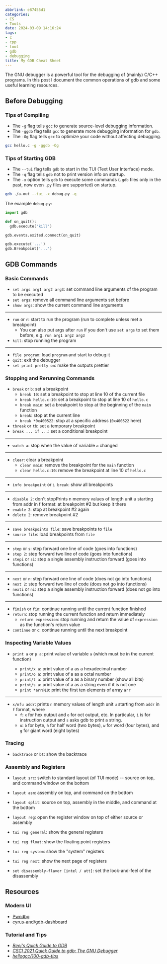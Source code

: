 ```yaml
---
abbrlink: e87455d1
categories:
- CS
- Tools
date: 2024-03-09 14:16:24
tags:
- c
- cpp
- tool
- gdb
- debugging
title: My GDB Cheat Sheet
---
```


The GNU debugger is a powerful tool for the debugging of (mainly) C/C++ programs. In this post I document the common operations of gdb and some useful learning resources.

<!--more-->

## Before Debugging

### Tips of Compiling

- The `-g` flag tells `gcc` to generate source-level debugging information.
- The `-ggdb` flag tells `gcc` to generate more debugging information for `gdb`.
- The `-Og` flag tells `gcc` to optimize your code without affecting debugging.

```bash
gcc hello.c -g -ggdb -Og
```

### Tips of Starting GDB

- The `--tui` flag tells `gdb` to start in the TUI (Text User Interface) mode.
- The `-q` flag tells `gdb` not to print version info on startup.
- The `-x` option tells `gdb` to execute some commands (`.gdb` files only in the past, now even `.py` files are supported) on startup.

```bash
gdb ./a.out --tui -x debug.py -q
```

The example `debug.py`:

```python
import gdb

def on_quit():
  gdb.execute('kill')

gdb.events.exited.connect(on_quit)

gdb.execute('...')
gdb.Breakpoint('...')
```

## GDB Commands

### Basic Commands

- `set args arg1 arg2 arg3`: set command line arguments of the program to be executed
- `set args`: remove all command line arguments set before
- `show args`: show the current command line arguments

---

- `run` or `r`: start to run the program (run to complete unless met a breakpoint)
  - You can also put args after `run` if you don't use `set args` to set them before, e.g. `run arg1 arg2 arg3`
- `kill`: stop running the program

---

- `file program`: load `program` and start to debug it
- `quit`: exit the debugger
- `set print pretty on`: make the outputs prettier

### Stopping and Rerunning Commands

- `break` or `b`: set a breakpoint
  - `break 10`: set a breakpoint to stop at line 10 of the current file
  - `break hello.c:10`: set a breakpoint to stop at line 10 of `hello.c`
  - `break main`: set a breakpoint to stop at the beginning of the `main` function
  - `break`: stop at the current line
  - `break *0x400522`: stop at a specific address (`0x400522` here)
- `tbreak` or `tb`: set a temporary breakpoint
- `break ... if ...`: set a conditional breakpoint

---

- `watch a`: stop when the value of variable `a` changed

---

- `clear`: clear a breakpoint
  - `clear main`: remove the breakpoint for the `main` function
  - `clear hello.c:10`: remove the breakpoint at line 10 of `hello.c`

---

- `info breakpoint` or `i break`: show all breakpoints

---

- `disable 2`: don't stopPrints n memory values of length unit u starting from addr in f format: at breakpoint #2 but keep it there
- `enable 2`: stop at breakpoint #2 again
- `delete 2`: remove breakpoint #2

---

- `save breakpoints file`: save breakpoints to `file`
- `source file`: load breakpoints from `file`

---

- `step` or `s`: step forward one line of code (goes into functions)
- `step 2`: step forward two line of code (goes into functions)
- `stepi` or `si`: step a single assembly instruction forward (goes into functions)

---

- `next` or `n`: step forward one line of code (does not go into functions)
- `next 2`: step forward two line of code (does not go into functions)
- `nexti` or `ni`: step a single assembly instruction forward (does not go into functions)

---

- `finish` or `fin`: continue running until the current function finished
- `return`: stop running the current function and return immediately
  - `return expression`: stop running and return the value of `expression` as the function's return value
- `continue` or `c`: continue running until the next breakpoint

### Inspecting Variable Values

- `print a` or `p a`: print value of variable `a` (which must be in the current function)

  - `print/x a`: print value of a as a hexadecimal number
  - `print/o a`: print value of a as a octal number
  - `print/t a`: print value of a as a binary number (show all bits)
  - `print/s a`: print value of a as a string even if it is not one
  - `print *arr@10`: print the first ten elements of array `arr`

---

- `x/nfu addr`: prints `n` memory values of length unit `u` starting from `addr` in `f` format, where
  - `f`: `x` for hex output and `o` for oct output, etc. In particular, `i` is for instruction output and `s` asks gdb to print a string.
  - `u`: `b` for byte, `h` for half word (two bytes), `w` for word (four bytes), and `g` for giant word (eight bytes)

### Tracing

- `backtrace` or `bt`: show the backtrace

### Assembly and Registers

- `layout src`: switch to standard layout (of TUI mode) -- source on top, and command window on the bottom
- `layout asm`: assembly on top, and command on the bottom
- `layout split`: source on top, assembly in the middle, and command at the bottom
- `layout reg`: open the register window on top of either source or assembly

- `tui reg general`: show the general registers
- `tui reg float`: show the floating point registers
- `tui reg system`: show the "system" registers
- `tui reg next`: show the next page of registers

- `set disassembly-flavor [intel / att]`: set the look-and-feel of the disassembly

## Resources

### Modern UI

- [Pwndbg](https://pwndbg.re/)
- [cyrus-and/gdb-dashboard](https://github.com/cyrus-and/gdb-dashboard)

### Tutorial and Tips

- _[Beej's Quick Guide to GDB](https://beej.us/guide/bggdb/)_
- _[CSCI 2021 Quick Guide to gdb: The GNU Debugger](https://www-users.cse.umn.edu/~kauffman/tutorials/gdb)_
- _[hellogcc/100-gdb-tips](https://github.com/hellogcc/100-gdb-tips)_